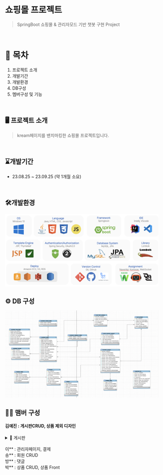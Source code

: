 # 쇼핑몰 프로젝트
> SpringBoot 쇼핑몰 & 관리자모드 기반 챗봇 구현 Project
<br>

# 📍 목차
1. 프로젝트 소개
2. 개발기간
3. 개발환경
4. DB구성
5. 멤버구성 및 기능
<br>

## 🖥️ 프로젝트 소개
> kream페이지를 밴치마킹한 쇼핑몰 프로젝트입니다.
<br>

## ⌛️개발기간
* 23.08.25 ~ 23.09.25 (약 1개월 소요)
<br>

## 🛠️개발환경
![개발환경](techskill.png)
<br>

## ⚙️ DB 구성
![개발환경](DB.png)
<br>

## 🏃‍♀️ 맴버 구성
#### 김예진 : 게시판CRUD, 상품 제외 디자인

<details>
  <summary>📝 게시판</summary>

  > 게시판 작성하기

  ![작성하기](inquiry_write.png)

  > Controller
  
  ```java
  @GetMapping("/write")
  public String getInquiryWrite(InquiryDto inquiryDto, @AuthenticationPrincipal MyUserDetails myUserDetails, @AuthenticationPrincipal SemiMyUserDetails semiMyUserDetails, Model model){
    if(myUserDetails != null) {
      MemberDto member = memberService.detailMember(myUserDetails.getMemberEntity().getMemberId());
      String memberImageUrl = imageService.findImage(member.getMemberEmail()).getImageUrl();
      model.addAttribute("member", member);
      model.addAttribute("memberImageUrl", memberImageUrl);
    } else {
      log.info("member is null");
      log.info("semiMemberId : " + semiMyUserDetails.getSemiMemberEntity().getSemiMemberId());
    }
    return "inquiry/write";
  }
  @PostMapping("/write")
  public String postInquiryWrite(@Validated InquiryDto inquiryDto, BindingResult bindingResult, Model model, @AuthenticationPrincipal MyUserDetails myUserDetails) throws IOException {
    if(bindingResult.hasErrors()){
      return "inquiry/write";
    }
    MemberEntity member = myUserDetails.getMemberEntity(); // 현재 로그인한 사용자의 MemberEntity 가져오기
    int rs = inquiryService.InquiryInsert(inquiryDto, member);
    if(rs==1){
      return "redirect:/inquiry/list?page=0&select=&search=";
    }
    return "index";
  }
  ```
  
  <br>
  
  > Service

  ```java
  @Transactional
  public int InquiryInsert(InquiryDto inquiryDto, MemberEntity memberEntity) throws IOException {
    InquiryEntity inquiryEntity = InquiryEntity.toInquiryEntityInsert(inquiryDto);
    inquiryEntity.setMember(memberEntity); // 현재 로그인한 사용자의 MemberEntity 설정
    Long inquiryId = inquiryRepository.save(inquiryEntity).getInqId();
    Optional<InquiryEntity> optionalInquiryEntity = Optional.ofNullable(inquiryRepository.findById(inquiryId).orElseThrow(() ->{
      return new IllegalArgumentException("문의사항을 찾을 수 없습니다.");
    }));
    if(!optionalInquiryEntity.isPresent()){
      return 0;
    }
    return 1;
  }
  ```
  
  > 게시판 수정하기

  ![수정하기](inquiry_update.png)

  > Controller

  ```java
  @GetMapping("/update/{id}")
  public String getInquiryUpdate(@PathVariable("id") Long id, Model model, @AuthenticationPrincipal MyUserDetails myUserDetails){
    myUserDetails.getMemberEntity();
    MemberDto member = memberService.detailMember(myUserDetails.getMemberEntity().getMemberId());
    String memberImageUrl = imageService.findImage(member.getMemberEmail()).getImageUrl();
    InquiryDto inquiryDto = inquiryService.InquiryUpdate(id);
    if(inquiryDto != null){
      model.addAttribute("inquiryDto",inquiryDto);
      model.addAttribute("member", member);
      model.addAttribute("memberImageUrl", memberImageUrl);
      return "inquiry/update";
    }
    model.addAttribute("member", member);
    model.addAttribute("memberImageUrl", memberImageUrl);
    return "redirect:/inquiry/list?page=0&select=&search=";
  }
  @PostMapping("/update/{id}")
  public String postInquiryUpdate(@PathVariable("id") Long id, InquiryDto inquiryDto, Model model, @AuthenticationPrincipal MyUserDetails myUserDetails){
    myUserDetails.getMemberEntity();
    MemberDto member = memberService.detailMember(myUserDetails.getMemberEntity().getMemberId());
    String memberImageUrl = imageService.findImage(member.getMemberEmail()).getImageUrl();
    InquiryDto inquiryDto1 = inquiryService.inquiryUpdateOk(inquiryDto,id);
    model.addAttribute("inquiryDto", inquiryDto1);
    model.addAttribute("member", member);
    model.addAttribute("memberImageUrl", memberImageUrl);
    return "inquiry/detail";
  }
  ```

  <br>

  > Service

  ```java
  @Transactional
  public InquiryDto inquiryUpdateOk(InquiryDto inquiryDto, Long id) { 
    InquiryEntity inquiryEntity = inquiryRepository.findById(id).orElseThrow(()->{
      throw new IllegalArgumentException("수정할 공지사항이 존재하지 않습니다.");
    });
    // InquiryEntity를 업데이트
    InquiryEntity updatedInquiryEntity = InquiryEntity.toInquiryEntityUpdate(inquiryDto);
    updatedInquiryEntity.setMember(inquiryEntity.getMember()); // member 정보 유지
    // 업데이트된 InquiryEntity를 저장
    Long inquiryId = inquiryRepository.save(updatedInquiryEntity).getInqId();
    InquiryEntity inquiryEntity1 = inquiryRepository.findById(inquiryId).orElseThrow(() -> {
      throw new IllegalArgumentException("수정한 공지사항이 존재하지 않습니다.");
    });
    // 업데이트된 InquiryEntity를 사용하여 InquiryDto를 생성하고 반환
    InquiryDto updatedInquiryDto = InquiryDto.toinquiryDto(inquiryEntity1);
      return updatedInquiryDto;
  }
  ```
  
  > 게시판 상세보기

  ![상세보기](inquiry_detail.png)

  > Controller
  
  <br>
  
  > Service

  > 게시판 목록보기
  
  <br>

  |전체보기|상품보기|
  |----|----|
  |![작성하기](notice_all.png)|![작성하기](notice_product.png)|

  > Controller
  
  <br>
  
  > Service

</details>

<br>
이** : 관리자페이지, 결제
<br>
송** : 회원 CRUD
<br>
방** : 댓글
<br>
박** : 상품 CRUD, 상품 Front
